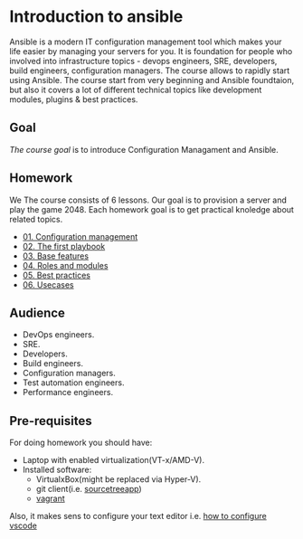 # Introduction to ansible

Ansible is a modern IT configuration management tool which makes your life easier by managing your servers for you.
It is foundation for people who involved into infrastructure topics - devops engineers, SRE, developers, build engineers, configuration managers. The course allows to rapidly start using Ansible. The course start from very beginning and Ansible foundtaion, but also it covers a lot of different technical topics like development modules, plugins & best practices.

## Goal

_The course goal_ is to introduce Configuration Managament and Ansible.

## Homework

We The course consists of 6 lessons. Our goal is to provision a server and play the game 2048. Each homework goal is to get practical knoledge about related topics.

* [01. Configuration management](student_files/01/README.md)
* [02. The first playbook](student_files/02/README.md)
* [03. Base features](student_files/03/README.md)
* [04. Roles and modules](student_files/04/README.md)
* [05. Best practices](student_files/05/README.md)
* [06. Usecases](student_files/06/README.md)

## Audience

* DevOps engineers.
* SRE.
* Developers.
* Build engineers.
* Configuration managers.
* Test automation engineers.
* Performance engineers.

## Pre-requisites

For doing homework you should have:

* Laptop with enabled virtualization(VT-x/AMD-V).
* Installed software:
  * VirtualxBox(might be replaced via Hyper-V).
  * git client(i.e. [sourcetreeapp](https://www.sourcetreeapp.com/))
  * [vagrant](https://www.vagrantup.com)

Also, it makes sens to configure your text editor i.e. [how to configure vscode](http://www.goncharov.xyz/it/vscode.html)
